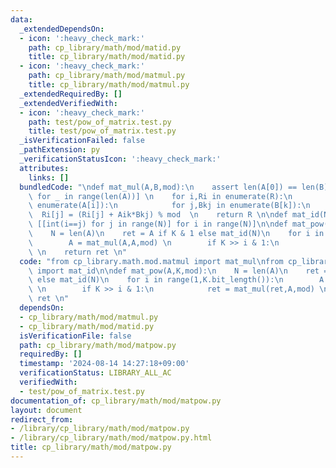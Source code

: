 ```yaml
---
data:
  _extendedDependsOn:
  - icon: ':heavy_check_mark:'
    path: cp_library/math/mod/matid.py
    title: cp_library/math/mod/matid.py
  - icon: ':heavy_check_mark:'
    path: cp_library/math/mod/matmul.py
    title: cp_library/math/mod/matmul.py
  _extendedRequiredBy: []
  _extendedVerifiedWith:
  - icon: ':heavy_check_mark:'
    path: test/pow_of_matrix.test.py
    title: test/pow_of_matrix.test.py
  _isVerificationFailed: false
  _pathExtension: py
  _verificationStatusIcon: ':heavy_check_mark:'
  attributes:
    links: []
  bundledCode: "\ndef mat_mul(A,B,mod):\n    assert len(A[0]) == len(B)\n    R = [[0]*len(B[0])\
    \ for _ in range(len(A))] \n    for i,Ri in enumerate(R):\n        for k,Aik in\
    \ enumerate(A[i]):\n            for j,Bkj in enumerate(B[k]):\n              \
    \  Ri[j] = (Ri[j] + Aik*Bkj) % mod  \n    return R \n\ndef mat_id(N):\n    return\
    \ [[int(i==j) for j in range(N)] for i in range(N)]\n\ndef mat_pow(A,K,mod):\n\
    \    N = len(A)\n    ret = A if K & 1 else mat_id(N)\n    for i in range(1,K.bit_length()):\n\
    \        A = mat_mul(A,A,mod) \n        if K >> i & 1:\n            ret = mat_mul(ret,A,mod)\
    \ \n    return ret \n"
  code: "from cp_library.math.mod.matmul import mat_mul\nfrom cp_library.math.mod.matid\
    \ import mat_id\n\ndef mat_pow(A,K,mod):\n    N = len(A)\n    ret = A if K & 1\
    \ else mat_id(N)\n    for i in range(1,K.bit_length()):\n        A = mat_mul(A,A,mod)\
    \ \n        if K >> i & 1:\n            ret = mat_mul(ret,A,mod) \n    return\
    \ ret \n"
  dependsOn:
  - cp_library/math/mod/matmul.py
  - cp_library/math/mod/matid.py
  isVerificationFile: false
  path: cp_library/math/mod/matpow.py
  requiredBy: []
  timestamp: '2024-08-14 14:27:18+09:00'
  verificationStatus: LIBRARY_ALL_AC
  verifiedWith:
  - test/pow_of_matrix.test.py
documentation_of: cp_library/math/mod/matpow.py
layout: document
redirect_from:
- /library/cp_library/math/mod/matpow.py
- /library/cp_library/math/mod/matpow.py.html
title: cp_library/math/mod/matpow.py
---
```

